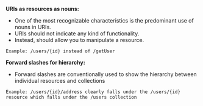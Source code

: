 **URIs as resources as nouns:**
* One of the most recognizable characteristics is the predominant use of nouns in URIs.
* URIs should not indicate any kind of functionality. 
* Instead, should allow you to manipulate a resource.

```
Example: /users/{id} instead of /getUser
```

**Forward slashes for hierarchy:**
* Forward slashes are conventionally used to show the hierarchy between individual resources and collections

```
Example: /users/{id}/address clearly falls under the /users/{id} resource which falls under the /users collection
```